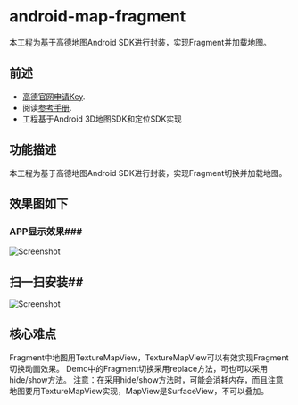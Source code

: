 # android-map-fragment
本工程为基于高德地图Android SDK进行封装，实现Fragment并加载地图。
## 前述 ##
- [高德官网申请Key](http://lbs.amap.com/dev/#/).
- 阅读[参考手册](http://a.amap.com/lbs/static/unzip/Android_Map_Doc/index.html).
- 工程基于Android 3D地图SDK和定位SDK实现

## 功能描述 ##
本工程为基于高德地图Android SDK进行封装，实现Fragment切换并加载地图。
## 效果图如下 ##
### APP显示效果###

![Screenshot](https://raw.githubusercontent.com/amap-demo/android-map-fragment/master/apk/picture.jpg)    

## 扫一扫安装##
![Screenshot]( https://raw.githubusercontent.com/amap-demo/android-map-fragment/master/apk/download.png) 

## 核心难点 ##
Fragment中地图用TextureMapView，TextureMapView可以有效实现Fragment切换动画效果。
Demo中的Fragment切换采用replace方法，可也可以采用hide/show方法。
注意：在采用hide/show方法时，可能会消耗内存，而且注意地图要用TextureMapView实现，MapView是SurfaceView，不可以叠加。

